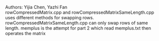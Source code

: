 Authors: Yijia Chen, Yazhi Fan<br />
rowCompressedMatrix.cpp and rowCompressedMatrixSameLength.cpp uses different methods for swapping rows. rowCompressedMatrixSameLength.cpp can only swap rows of same length.
memplus is the attempt for part 2 which read memplus.txt then operates the matrix
